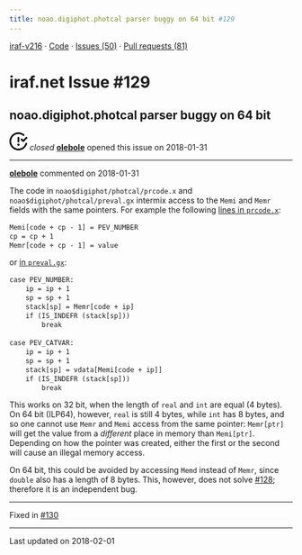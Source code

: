 ```yaml
---
title: noao.digiphot.photcal parser buggy on 64 bit #129
---
```


[iraf-v216](/iraf-v216) · [Code](https://github.com/iraf-community/iraf/tree/iraf-v216) · [Issues (50)](/iraf-v216/issues) · [Pull requests (81)](/iraf-v216/issues/pulls)

# iraf.net Issue #129
## noao.digiphot.photcal parser buggy on 64 bit
![closed](issue-closed.svg) *closed* **[olebole](https://github.com/olebole)** opened this issue on 2018-01-31

- - - -

**[olebole](https://github.com/olebole)** commented on 2018-01-31

The code in `noao$digiphot/photcal/prcode.x` and `noao$digiphot/photcal/preval.gx` intermix access to the `Memi` and `Memr` fields with the same pointers. For example the following [lines in `prcode.x`](https://github.com/iraf-community/iraf/blob/9590f45760a4791f3305407fb51c87f1282b32be/noao/digiphot/photcal/parser/prcode.x#L181-L183):  
```  
Memi[code + cp - 1] = PEV_NUMBER  
cp = cp + 1  
Memr[code + cp - 1] = value  
```  
or [in `preval.gx`](https://github.com/iraf-community/iraf/blob/9590f45760a4791f3305407fb51c87f1282b32be/noao/digiphot/photcal/parser/preval.gx#L89-L101):  
```  
case PEV_NUMBER:  
    ip = ip + 1  
    sp = sp + 1  
    stack[sp] = Memr[code + ip]  
    if (IS_INDEFR (stack[sp]))  
        break  
  
case PEV_CATVAR:  
    ip = ip + 1  
    sp = sp + 1  
    stack[sp] = vdata[Memi[code + ip]]  
    if (IS_INDEFR (stack[sp]))  
        break  
```  
  
This works on 32 bit, when the length of `real` and `int` are equal (4 bytes). On 64 bit (ILP64), however, `real` is still 4 bytes, while `int` has 8 bytes, and so one cannot use `Memr` and `Memi` access from the same pointer: `Memr[ptr]` will get the value from a _different_ place in memory than `Memi[ptr]`. Depending on how the pointer was created, either the first or the second will cause an illegal memory access.  
  
On 64 bit, this could be avoided by accessing `Memd` instead of `Memr`, since `double` also has a length of 8 bytes. This, however, does not solve [#128](https://iraf-community.github.io/iraf-v216/issues/128); therefore it is an independent bug.

- - - -

Fixed in [#130](https://iraf-community.github.io/iraf-v216/issues/130)

- - - -

Last updated on 2018-02-01

